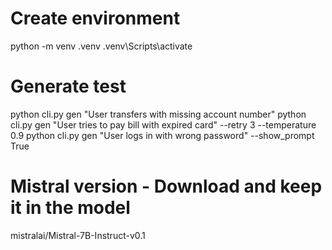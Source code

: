 # Create environment

python -m venv .venv
.venv\Scripts\activate

# Generate test

python cli.py gen "User transfers with missing account number"
python cli.py gen "User tries to pay bill with expired card" --retry 3 --temperature 0.9
python cli.py gen "User logs in with wrong password" --show_prompt True

# Mistral version - Download and keep it in the model

mistralai/Mistral-7B-Instruct-v0.1
